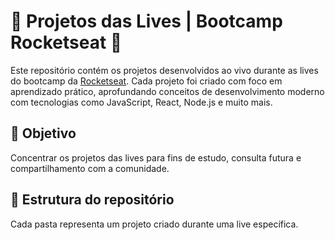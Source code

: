# 🎥 Projetos das Lives | Bootcamp Rocketseat 🚀

Este repositório contém os projetos desenvolvidos ao vivo durante as lives do bootcamp da [Rocketseat](https://www.rocketseat.com.br/). Cada projeto foi criado com foco em aprendizado prático, aprofundando conceitos de desenvolvimento moderno com tecnologias como JavaScript, React, Node.js e muito mais.

## 🎯 Objetivo

Concentrar os projetos das lives para fins de estudo, consulta futura e compartilhamento com a comunidade.

## 📁 Estrutura do repositório

Cada pasta representa um projeto criado durante uma live específica.
